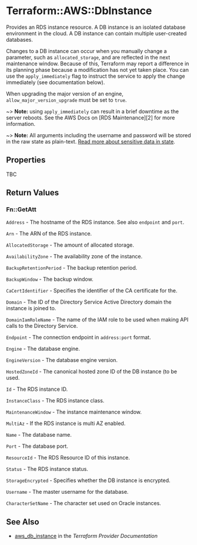 # Terraform::AWS::DbInstance

Provides an RDS instance resource.  A DB instance is an isolated database
environment in the cloud.  A DB instance can contain multiple user-created
databases.

Changes to a DB instance can occur when you manually change a parameter, such as
`allocated_storage`, and are reflected in the next maintenance window. Because
of this, Terraform may report a difference in its planning phase because a
modification has not yet taken place. You can use the `apply_immediately` flag
to instruct the service to apply the change immediately (see documentation
below).

When upgrading the major version of an engine, `allow_major_version_upgrade`
must be set to `true`.

~> **Note:** using `apply_immediately` can result in a brief downtime as the
server reboots. See the AWS Docs on [RDS Maintenance][2] for more information.

~> **Note:** All arguments including the username and password will be stored in
the raw state as plain-text. [Read more about sensitive data in
state](/docs/state/sensitive-data.html).

## Properties

TBC

## Return Values

### Fn::GetAtt

`Address` - The hostname of the RDS instance. See also `endpoint` and `port`.

`Arn` - The ARN of the RDS instance.

`AllocatedStorage` - The amount of allocated storage.

`AvailabilityZone` - The availability zone of the instance.

`BackupRetentionPeriod` - The backup retention period.

`BackupWindow` - The backup window.

`CaCertIdentifier` - Specifies the identifier of the CA certificate for the.

`Domain` - The ID of the Directory Service Active Directory domain the instance is joined to.

`DomainIamRoleName` - The name of the IAM role to be used when making API calls to the Directory Service.

`Endpoint` - The connection endpoint in `address:port` format.

`Engine` - The database engine.

`EngineVersion` - The database engine version.

`HostedZoneId` - The canonical hosted zone ID of the DB instance (to be used.

`Id` - The RDS instance ID.

`InstanceClass` - The RDS instance class.

`MaintenanceWindow` - The instance maintenance window.

`MultiAz` - If the RDS instance is multi AZ enabled.

`Name` - The database name.

`Port` - The database port.

`ResourceId` - The RDS Resource ID of this instance.

`Status` - The RDS instance status.

`StorageEncrypted` - Specifies whether the DB instance is encrypted.

`Username` - The master username for the database.

`CharacterSetName` - The character set used on Oracle instances.

## See Also

* [aws_db_instance](https://www.terraform.io/docs/providers/aws/r/db_instance.html) in the _Terraform Provider Documentation_